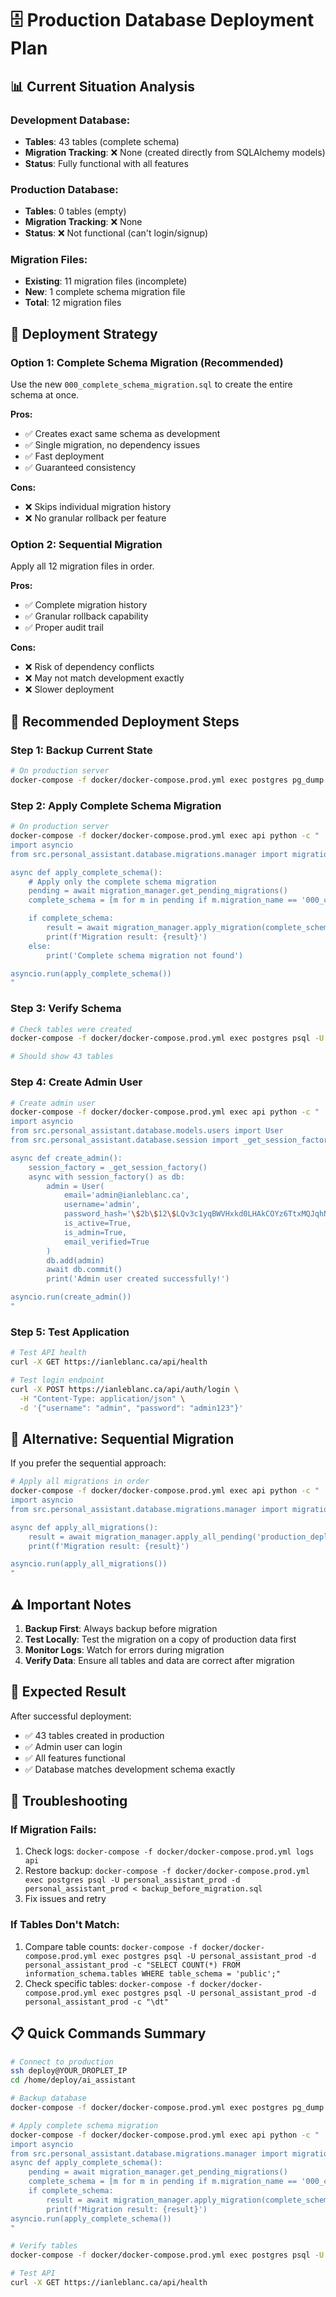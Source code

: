 # 🗄️ Production Database Deployment Plan

## 📊 **Current Situation Analysis**

### **Development Database:**

- **Tables**: 43 tables (complete schema)
- **Migration Tracking**: ❌ None (created directly from SQLAlchemy models)
- **Status**: Fully functional with all features

### **Production Database:**

- **Tables**: 0 tables (empty)
- **Migration Tracking**: ❌ None
- **Status**: ❌ Not functional (can't login/signup)

### **Migration Files:**

- **Existing**: 11 migration files (incomplete)
- **New**: 1 complete schema migration file
- **Total**: 12 migration files

## 🎯 **Deployment Strategy**

### **Option 1: Complete Schema Migration (Recommended)**

Use the new `000_complete_schema_migration.sql` to create the entire schema at once.

**Pros:**

- ✅ Creates exact same schema as development
- ✅ Single migration, no dependency issues
- ✅ Fast deployment
- ✅ Guaranteed consistency

**Cons:**

- ❌ Skips individual migration history
- ❌ No granular rollback per feature

### **Option 2: Sequential Migration**

Apply all 12 migration files in order.

**Pros:**

- ✅ Complete migration history
- ✅ Granular rollback capability
- ✅ Proper audit trail

**Cons:**

- ❌ Risk of dependency conflicts
- ❌ May not match development exactly
- ❌ Slower deployment

## 🚀 **Recommended Deployment Steps**

### **Step 1: Backup Current State**

```bash
# On production server
docker-compose -f docker/docker-compose.prod.yml exec postgres pg_dump -U personal_assistant_prod personal_assistant_prod > backup_before_migration.sql
```

### **Step 2: Apply Complete Schema Migration**

```bash
# On production server
docker-compose -f docker/docker-compose.prod.yml exec api python -c "
import asyncio
from src.personal_assistant.database.migrations.manager import migration_manager

async def apply_complete_schema():
    # Apply only the complete schema migration
    pending = await migration_manager.get_pending_migrations()
    complete_schema = [m for m in pending if m.migration_name == '000_complete_schema_migration']

    if complete_schema:
        result = await migration_manager.apply_migration(complete_schema[0], 'production_deployment')
        print(f'Migration result: {result}')
    else:
        print('Complete schema migration not found')

asyncio.run(apply_complete_schema())
"
```

### **Step 3: Verify Schema**

```bash
# Check tables were created
docker-compose -f docker/docker-compose.prod.yml exec postgres psql -U personal_assistant_prod -d personal_assistant_prod -c "\dt"

# Should show 43 tables
```

### **Step 4: Create Admin User**

```bash
# Create admin user
docker-compose -f docker/docker-compose.prod.yml exec api python -c "
import asyncio
from src.personal_assistant.database.models.users import User
from src.personal_assistant.database.session import _get_session_factory

async def create_admin():
    session_factory = _get_session_factory()
    async with session_factory() as db:
        admin = User(
            email='admin@ianleblanc.ca',
            username='admin',
            password_hash='\$2b\$12\$LQv3c1yqBWVHxkd0LHAkCOYz6TtxMQJqhN8/LewdBPj4J/HS.8K2',  # 'admin123'
            is_active=True,
            is_admin=True,
            email_verified=True
        )
        db.add(admin)
        await db.commit()
        print('Admin user created successfully!')

asyncio.run(create_admin())
"
```

### **Step 5: Test Application**

```bash
# Test API health
curl -X GET https://ianleblanc.ca/api/health

# Test login endpoint
curl -X POST https://ianleblanc.ca/api/auth/login \
  -H "Content-Type: application/json" \
  -d '{"username": "admin", "password": "admin123"}'
```

## 🔄 **Alternative: Sequential Migration**

If you prefer the sequential approach:

```bash
# Apply all migrations in order
docker-compose -f docker/docker-compose.prod.yml exec api python -c "
import asyncio
from src.personal_assistant.database.migrations.manager import migration_manager

async def apply_all_migrations():
    result = await migration_manager.apply_all_pending('production_deployment')
    print(f'Migration result: {result}')

asyncio.run(apply_all_migrations())
"
```

## ⚠️ **Important Notes**

1. **Backup First**: Always backup before migration
2. **Test Locally**: Test the migration on a copy of production data first
3. **Monitor Logs**: Watch for errors during migration
4. **Verify Data**: Ensure all tables and data are correct after migration

## 🎯 **Expected Result**

After successful deployment:

- ✅ 43 tables created in production
- ✅ Admin user can login
- ✅ All features functional
- ✅ Database matches development schema exactly

## 🔧 **Troubleshooting**

### **If Migration Fails:**

1. Check logs: `docker-compose -f docker/docker-compose.prod.yml logs api`
2. Restore backup: `docker-compose -f docker/docker-compose.prod.yml exec postgres psql -U personal_assistant_prod -d personal_assistant_prod < backup_before_migration.sql`
3. Fix issues and retry

### **If Tables Don't Match:**

1. Compare table counts: `docker-compose -f docker/docker-compose.prod.yml exec postgres psql -U personal_assistant_prod -d personal_assistant_prod -c "SELECT COUNT(*) FROM information_schema.tables WHERE table_schema = 'public';"`
2. Check specific tables: `docker-compose -f docker/docker-compose.prod.yml exec postgres psql -U personal_assistant_prod -d personal_assistant_prod -c "\dt"`

## 📋 **Quick Commands Summary**

```bash
# Connect to production
ssh deploy@YOUR_DROPLET_IP
cd /home/deploy/ai_assistant

# Backup database
docker-compose -f docker/docker-compose.prod.yml exec postgres pg_dump -U personal_assistant_prod personal_assistant_prod > backup_before_migration.sql

# Apply complete schema migration
docker-compose -f docker/docker-compose.prod.yml exec api python -c "
import asyncio
from src.personal_assistant.database.migrations.manager import migration_manager
async def apply_complete_schema():
    pending = await migration_manager.get_pending_migrations()
    complete_schema = [m for m in pending if m.migration_name == '000_complete_schema_migration']
    if complete_schema:
        result = await migration_manager.apply_migration(complete_schema[0], 'production_deployment')
        print(f'Migration result: {result}')
asyncio.run(apply_complete_schema())
"

# Verify tables
docker-compose -f docker/docker-compose.prod.yml exec postgres psql -U personal_assistant_prod -d personal_assistant_prod -c "\dt"

# Test API
curl -X GET https://ianleblanc.ca/api/health
```
